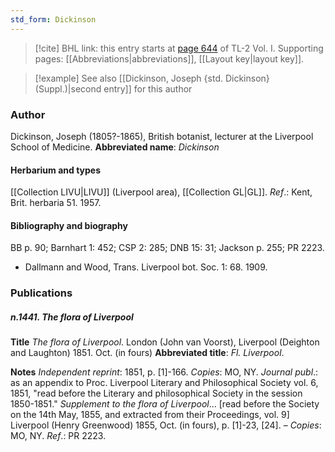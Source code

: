 ```yaml
---
std_form: Dickinson
---
```


> [!cite] BHL link: this entry starts at [page 644](https://www.biodiversitylibrary.org/page/33120775) of TL-2 Vol. I.
> Supporting pages: [[Abbreviations|abbreviations]], [[Layout key|layout key]].

> [!example] See also [[Dickinson, Joseph {std. Dickinson} (Suppl.)|second entry]] for this author

### Author

Dickinson, Joseph (1805?-1865), British botanist, lecturer at the Liverpool School of Medicine. 
**Abbreviated name**: *Dickinson*

#### Herbarium and types

[[Collection LIVU|LIVU]] (Liverpool area), [[Collection GL|GL]].
*Ref*.: Kent, Brit. herbaria 51. 1957.

#### Bibliography and biography

BB p. 90; Barnhart 1: 452; CSP 2: 285; DNB 15: 31; Jackson p. 255; PR 2223.
- Dallmann and Wood, Trans. Liverpool bot. Soc. 1: 68. 1909.

### Publications

##### n.1441. The flora of Liverpool

**Title**
*The flora of Liverpool*. London (John van Voorst), Liverpool (Deighton and Laughton) 1851. Oct. (in fours)
**Abbreviated title**: *Fl. Liverpool*.

**Notes**
*Independent reprint*: 1851, p. \[1\]-166. *Copies*: MO, NY.
*Journal publ*.: as an appendix to Proc. Liverpool Literary and Philosophical Society vol. 6, 1851, "read before the Literary and philosophical Society in the session 1850-1851."
*Supplement to the flora of Liverpool*... \[read before the Society on the 14th May, 1855, and extracted from their Proceedings, vol. 9\] Liverpool (Henry Greenwood) 1855, Oct. (in fours), p. \[1\]-23, \[24\]. – *Copies*: MO, NY.
*Ref*.: PR 2223.

